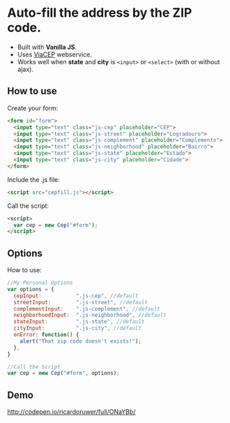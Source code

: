 # Auto-fill the address by the ZIP code.
- Built with **Vanilla JS**.
- Uses [ViaCEP](http://viacep.com.br) webservice.
- Works well when **state** and **city** is `<input>` or `<select>` (with or without ajax).

## How to use

Create your form:

```html
<form id="form">
  <input type="text" class="js-cep" placeholder="CEP">
  <input type="text" class="js-street" placeholder="Logradouro">
  <input type="text" class="js-complement" placeholder="Complemento">
  <input type="text" class="js-neighborhood" placeholder="Bairro">
  <input type="text" class="js-state" placeholder="Estado">
  <input type="text" class="js-city" placeholder="Cidade">
</form>
```

Include the .js file:

```html
<script src="cepfill.js"></script>
```

Call the script:

```html
<script>
  var cep = new Cep("#form");
</script>
```

## Options

How to use:

```javascript
//My Personal Options
var options = {
  cepInput:           ".js-cep", //default
  streetInput:        ".js-street", //default
  complementInput:    ".js-complement", //default
  neighborhoodInput:  ".js-neighborhood", //default
  stateInput:         ".js-state", //default
  cityInput:          ".js-city", //default
  onError: function() {
    alert("That zip code doesn't exists!");
  },
}

//Call the Script
var cep = new Cep("#form", options);
```

## Demo

http://codepen.io/ricardoruwer/full/ONaYBb/
